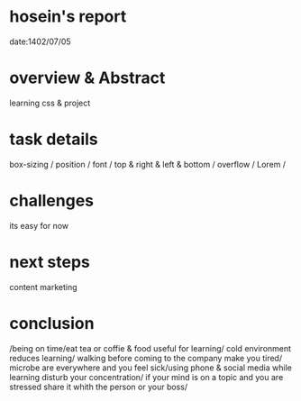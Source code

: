 # hosein's report
date:1402/07/05

# overview & Abstract
learning css & project

# task details
box-sizing / position / font / top & right & left & bottom / overflow / Lorem  /

# challenges
its easy for now

# next steps
content marketing


# conclusion
/being on time/eat tea or coffie & food useful for learning/ cold environment reduces learning/ walking before coming to the company make you tired/ microbe are everywhere and you feel sick/using phone & social media while learning disturb your concentration/ if your mind is on a topic and you are stressed share it whith the person or your boss/

